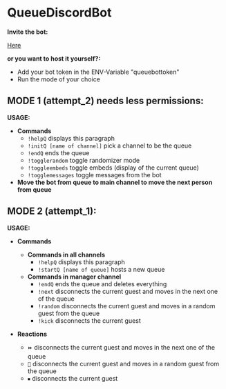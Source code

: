 # QueueDiscordBot

**Invite the bot:**

[Here](https://discord.com/oauth2/authorize?client_id=859795533047922718&scope=bot&permissions=17827840)

**or you want to host it yourself?:**
  - Add your bot token in the ENV-Variable "queuebottoken"
  - Run the mode of your choice

**MODE 1 (attempt_2) needs less permissions:**
-
**USAGE:**
- **Commands**
  - `!helpQ` displays this paragraph
  - `!initQ [name of channel]` pick a channel to be the queue
  - `!endQ` ends the queue
  - `!togglerandom` toggle randomizer mode
  - `!toggleembeds` toggle embeds (display of the current queue)
  - `!togglemessages` toggle messages from the bot
- **Move the bot from queue to main channel to move the next person from queue**    

**MODE 2 (attempt_1):**
-
**USAGE:**
- **Commands**
    - **Commands in all channels**
        - `!helpQ` displays this paragraph
        - `!startQ [name of queue]` hosts a new queue
    - **Commands in manager channel**
        - `!endQ` ends the queue and deletes everything
        - `!next` disconnects the current guest and moves in the next one of the queue
        - `!random` disconnects the current guest and moves in a random guest from the queue
        - `!kick` disconnects the current guest

- **Reactions**
    - `⏩` disconnects the current guest and moves in the next one of the queue
    - `🔀` disconnects the current guest and moves in a random guest from the queue
    - `⏹` disconnects the current guest
    

